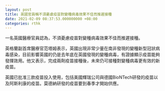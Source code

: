 ```yaml
---
layout: post
title: 英國官員稱不須憂慮疫苗對變種病毒效果不佳而推遲接種
date: 2021-02-09 08:37:53.000000000 +08:00
categories: rthk
---
```


一名英國醫療官員認為，不須憂慮疫苗對變種病毒效果不佳而推遲接種。

英格蘭副首席醫療官范塔姆表示，英國出現非常少量在南非發現的變種新型冠狀病毒感染，目前影響英國的仍是去年底在英國發現的變種病毒，有證據顯示疫苗能夠發揮效用。他又表示，完成兩劑疫苗接種後，未來仍可接種對變種病毒更有效的新疫苗。

英國已批准三款疫苗投入使用，包括美國輝瑞公司與德國BioNTech研發的疫苗以及阿斯利康的疫苗。莫德納研發的疫苗要到春季才開始供應。
